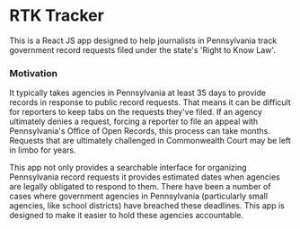 # RTK Tracker

This is a React JS app designed to help journalists in Pennsylvania track government record requests filed under the state's 'Right to Know Law'.

### Motivation

It typically takes agencies in Pennsylvania at least 35 days to provide records in response to public record requests. That means it can be difficult for reporters to keep tabs on the requests they've filed. If an agency ultimately denies a request, forcing a reporter to file an appeal with Pennsylvania's Office of Open Records, this process can take months. Requests that are ultimately challenged in Commonwealth Court may be left in limbo for years.

This app not only provides a searchable interface for organizing Pennsylvania record requests it provides estimated dates when agencies are legally obligated to respond to them. There have been a number of cases where government agencies in Pennsylvania (particularly small agencies, like school districts) have breached these deadlines. This app is designed to make it easier to hold these agencies accountable.
